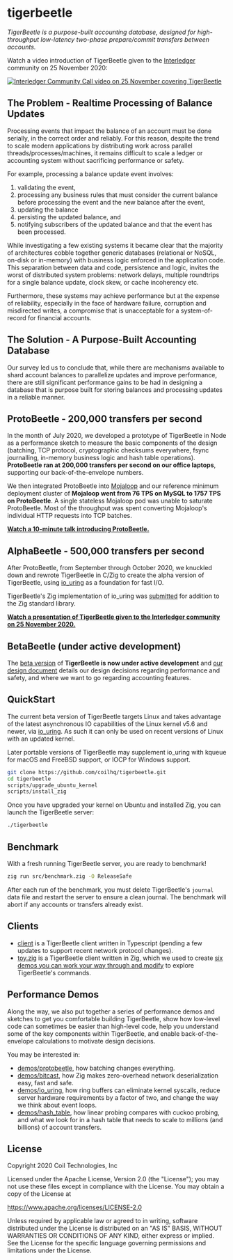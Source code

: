 # tigerbeetle

*TigerBeetle is a purpose-built accounting database, designed for high-throughput low-latency two-phase prepare/commit transfers between accounts.*

Watch a video introduction of TigerBeetle given to the [Interledger](https://interledger.org/) community on 25 November 2020:

[![Interledger Community Call video on 25 November covering TigerBeetle](https://img.youtube.com/vi/J1OaBRTV2vs/0.jpg)](https://www.youtube.com/watch?v=J1OaBRTV2vs)

## The Problem - Realtime Processing of Balance Updates

Processing events that impact the balance of an account must be done serially, in the correct order and reliably. For this reason, despite the trend to scale modern applications by distributing work across parallel threads/processes/machines, it remains difficult to scale a ledger or accounting system without sacrificing performance or safety.

For example, processing a balance update event involves:

1. validating the event,
2. processing any business rules that must consider the current balance before processing the event and the new balance after the event,
3. updating the balance
4. persisting the updated balance, and
5. notifying subscribers of the updated balance and that the event has been processed.

While investigating a few existing systems it became clear that the majority of architectures cobble together generic databases (relational or NoSQL, on-disk or in-memory) with business logic enforced in the application code. This separation between data and code, persistence and logic, invites the worst of distributed system problems: network delays, multiple roundtrips for a single balance update, clock skew, or cache incoherency etc.

Furthermore, these systems may achieve performance but at the expense of reliability, especially in the face of hardware failure, corruption and misdirected writes, a compromise that is unacceptable for a system-of-record for financial accounts.

## The Solution - A Purpose-Built Accounting Database

Our survey led us to conclude that, while there are mechanisms available to shard account balances to parallelize updates and improve performance, there are still significant performance gains to be had in designing a database that is purpose built for storing balances and processing updates in a reliable manner.

## ProtoBeetle - 200,000 transfers per second

In the month of July 2020, we developed a prototype of TigerBeetle in Node as a performance sketch to measure the basic components of the design (batching, TCP protocol, cryptographic checksums everywhere, fsync journalling, in-memory business logic and hash table operations). **ProtoBeetle ran at 200,000 transfers per second on our office laptops**, supporting our back-of-the-envelope numbers.

We then integrated ProtoBeetle into [Mojaloop](https://mojaloop.io/) and our reference minimum deployment cluster of **Mojaloop went from 76 TPS on MySQL to 1757 TPS on ProtoBeetle**. A single stateless Mojaloop pod was unable to saturate ProtoBeetle. Most of the throughput was spent converting Mojaloop's individual HTTP requests into TCP batches.

**[Watch a 10-minute talk introducing ProtoBeetle.](https://youtu.be/QOC6PHFPtAM?t=324)**

## AlphaBeetle - 500,000 transfers per second

After ProtoBeetle, from September through October 2020, we knuckled down and rewrote TigerBeetle in C/Zig to create the alpha version of TigerBeetle, using [io_uring](https://kernel.dk/io_uring.pdf) as a foundation for fast I/O.

TigerBeetle's Zig implementation of io_uring was [submitted](https://github.com/ziglang/zig/pull/6356) for addition to the Zig standard library.

**[Watch a presentation of TigerBeetle given to the Interledger community on 25 November 2020.](https://www.youtube.com/watch?v=J1OaBRTV2vs)**

## BetaBeetle (under active development)

The [beta version](https://github.com/coilhq/tigerbeetle/tree/beta) of **TigerBeetle is now under active development** and [our design document](./docs/DESIGN.md) details our design decisions regarding performance and safety, and where we want to go regarding accounting features.

## QuickStart

The current beta version of TigerBeetle targets Linux and takes advantage of the latest asynchronous IO capabilities of the Linux kernel v5.6 and newer, via [io_uring](https://kernel.dk/io_uring.pdf). As such it can only be used on recent versions of Linux with an updated kernel.

Later portable versions of TigerBeetle may supplement io_uring with kqueue for macOS and FreeBSD support, or IOCP for Windows support.

```bash
git clone https://github.com/coilhq/tigerbeetle.git
cd tigerbeetle
scripts/upgrade_ubuntu_kernel
scripts/install_zig
```

Once you have upgraded your kernel on Ubuntu and installed Zig, you can launch the TigerBeetle server:

```bash
./tigerbeetle
```

## Benchmark

With a fresh running TigerBeetle server, you are ready to benchmark!

```bash
zig run src/benchmark.zig -O ReleaseSafe
```

After each run of the benchmark, you must delete TigerBeetle's `journal` data file and restart the server to ensure a clean journal. The benchmark will abort if any accounts or transfers already exist.

## Clients

* [client](./src/client) is a TigerBeetle client written in Typescript (pending a few updates to support recent network protocol changes).
* [toy.zig](./src/toy.zig) is a TigerBeetle client written in Zig, which we used to create [six demos you can work your way through and modify](./docs/DEEP_DIVE.md) to explore TigerBeetle's commands.

## Performance Demos

Along the way, we also put together a series of performance demos and sketches to get you comfortable building TigerBeetle, show how low-level code can sometimes be easier than high-level code, help you understand some of the key components within TigerBeetle, and enable back-of-the-envelope calculations to motivate design decisions.

You may be interested in:

* [demos/protobeetle](./demos/protobeetle), how batching changes everything.
* [demos/bitcast](./demos/bitcast), how Zig makes zero-overhead network deserialization easy, fast and safe.
* [demos/io_uring](./demos/io_uring), how ring buffers can eliminate kernel syscalls, reduce server hardware requirements by a factor of two, and change the way we think about event loops.
* [demos/hash_table](./demos/hash_table), how linear probing compares with cuckoo probing, and what we look for in a hash table that needs to scale to millions (and billions) of account transfers.

## License

Copyright 2020 Coil Technologies, Inc

Licensed under the Apache License, Version 2.0 (the "License"); you may not use these files except in compliance with the License. You may obtain a copy of the License at

https://www.apache.org/licenses/LICENSE-2.0

Unless required by applicable law or agreed to in writing, software distributed under the License is distributed on an "AS IS" BASIS, WITHOUT WARRANTIES OR CONDITIONS OF ANY KIND, either express or implied. See the License for the specific language governing permissions and limitations under the License.
